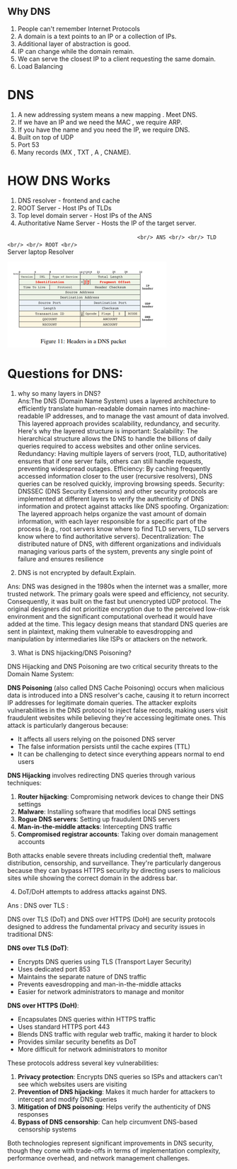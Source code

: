 ## Why DNS

1. People can't remember Internet Protocols
2. A domain is a text points to an IP or a collection of IPs.
3. Additional layer of abstraction is good.
4. IP can change while the domain remain.
5. We can serve the closest IP to a client requesting the same domain.
6. Load Balancing

# DNS



1. A new addressing system means a new mapping . Meet DNS.
2. If we have an IP and we need the MAC , we require ARP.
3. If you have the name and you need the IP, we require DNS.
4. Built on top of UDP
5. Port 53
6. Many records (MX , TXT , A , CNAME).


# HOW DNS Works


1. DNS resolver - frontend and cache
2. ROOT Server - Host IPs of TLDs
3. Top level domain server - Host IPs of the ANS
4. Authoritative Name Server - Hosts the IP of the target server.

``                                          <br/> ANS <br/>
                                          <br/> TLD <br/>
                                          <br/> ROOT <br/>
                                          ``
<br/>Server  laptop  Resolver <br/>

<img src='dns.png'/>

# Questions for DNS:

1. why so many layers in DNS? <br/>
Ans:The DNS (Domain Name System) uses a layered architecture to efficiently translate human-readable domain names into machine-readable IP addresses, and to manage the vast amount of data involved. This layered approach provides scalability, redundancy, and security. 
Here's why the layered structure is important:
Scalability:
The hierarchical structure allows the DNS to handle the billions of daily queries required to access websites and other online services. 
Redundancy:
Having multiple layers of servers (root, TLD, authoritative) ensures that if one server fails, others can still handle requests, preventing widespread outages. 
Efficiency:
By caching frequently accessed information closer to the user (recursive resolvers), DNS queries can be resolved quickly, improving browsing speeds. 
Security:
DNSSEC (DNS Security Extensions) and other security protocols are implemented at different layers to verify the authenticity of DNS information and protect against attacks like DNS spoofing. 
Organization:
The layered approach helps organize the vast amount of domain information, with each layer responsible for a specific part of the process (e.g., root servers know where to find TLD servers, TLD servers know where to find authoritative servers). 
Decentralization:
The distributed nature of DNS, with different organizations and individuals managing various parts of the system, prevents any single point of failure and ensures resilience

2. DNS is not encrypted by default.Explain.

Ans: DNS was designed in the 1980s when the internet was a smaller, more trusted network. The primary goals were speed and efficiency, not security. Consequently, it was built on the fast but unencrypted UDP protocol. The original designers did not prioritize encryption due to the perceived low-risk environment and the significant computational overhead it would have added at the time. This legacy design means that standard DNS queries are sent in plaintext, making them vulnerable to eavesdropping and manipulation by intermediaries like ISPs or attackers on the network. 

3. What is DNS hijacking/DNS Poisoning?

DNS Hijacking and DNS Poisoning are two critical security threats to the Domain Name System:

**DNS Poisoning** (also called DNS Cache Poisoning) occurs when malicious data is introduced into a DNS resolver's cache, causing it to return incorrect IP addresses for legitimate domain queries. The attacker exploits vulnerabilities in the DNS protocol to inject false records, making users visit fraudulent websites while believing they're accessing legitimate ones. This attack is particularly dangerous because:
- It affects all users relying on the poisoned DNS server
- The false information persists until the cache expires (TTL)
- It can be challenging to detect since everything appears normal to end users

**DNS Hijacking** involves redirecting DNS queries through various techniques:
1. **Router hijacking**: Compromising network devices to change their DNS settings
2. **Malware**: Installing software that modifies local DNS settings
3. **Rogue DNS servers**: Setting up fraudulent DNS servers
4. **Man-in-the-middle attacks**: Intercepting DNS traffic
5. **Compromised registrar accounts**: Taking over domain management accounts

Both attacks enable severe threats including credential theft, malware distribution, censorship, and surveillance. They're particularly dangerous because they can bypass HTTPS security by directing users to malicious sites while showing the correct domain in the address bar.

4. DoT/DoH attempts to address attacks against DNS.

Ans : DNS over TLS : 

DNS over TLS (DoT) and DNS over HTTPS (DoH) are security protocols designed to address the fundamental privacy and security issues in traditional DNS:

**DNS over TLS (DoT)**:
- Encrypts DNS queries using TLS (Transport Layer Security)
- Uses dedicated port 853
- Maintains the separate nature of DNS traffic
- Prevents eavesdropping and man-in-the-middle attacks
- Easier for network administrators to manage and monitor

**DNS over HTTPS (DoH)**:
- Encapsulates DNS queries within HTTPS traffic
- Uses standard HTTPS port 443
- Blends DNS traffic with regular web traffic, making it harder to block
- Provides similar security benefits as DoT
- More difficult for network administrators to monitor

These protocols address several key vulnerabilities:
1. **Privacy protection**: Encrypts DNS queries so ISPs and attackers can't see which websites users are visiting
2. **Prevention of DNS hijacking**: Makes it much harder for attackers to intercept and modify DNS queries
3. **Mitigation of DNS poisoning**: Helps verify the authenticity of DNS responses
4. **Bypass of DNS censorship**: Can help circumvent DNS-based censorship systems

Both technologies represent significant improvements in DNS security, though they come with trade-offs in terms of implementation complexity, performance overhead, and network management challenges.


